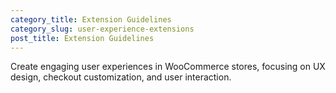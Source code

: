 ```yaml
---
category_title: Extension Guidelines
category_slug: user-experience-extensions
post_title: Extension Guidelines
---
```


Create engaging user experiences in WooCommerce stores, focusing on UX design, checkout customization, and user interaction.

